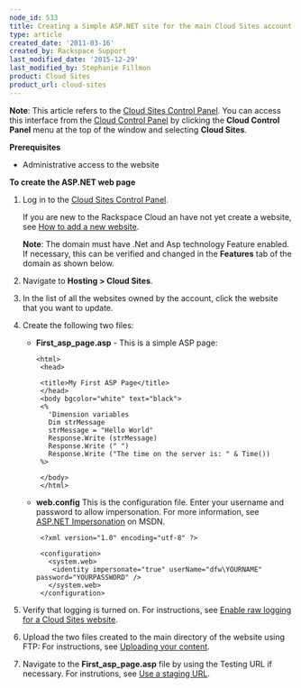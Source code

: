 ```yaml
---
node_id: 533
title: Creating a Simple ASP.NET site for the main Cloud Sites account
type: article
created_date: '2011-03-16'
created_by: Rackspace Support
last_modified_date: '2015-12-29'
last_modified_by: Stephanie Fillmon
product: Cloud Sites
product_url: cloud-sites
---
```


**Note**: This article refers to the [Cloud Sites Control
Panel](https://manage.rackspacecloud.com/). You can access this
interface from the [Cloud Control Panel](https://mycloud.rackspace.com/)
by clicking the **Cloud Control Panel** menu at the top of the window
and selecting **Cloud Sites**.

**Prerequisites**

-   Administrative access to the website

**To create the ASP.NET web page**

1.  Log in to the [Cloud Sites Control
    Panel](http://manage.rackspacecloud.com/pages/Login.jsp%7C).

    If you are new to the Rackspace Cloud an have not yet create a
    website, see [How to add a new
    website](/how-to/getting-started-with-cloud-sites-how-to-add-a-new-website).

    **Note**: The domain must have .Net and Asp technology
    Feature enabled. If necessary, this can be verified and changed in
    the **Features** tab of the domain as shown below.

2.  Navigate to **Hosting &gt; Cloud Sites**.
3.  In the list of all the websites owned by the account, click the
    website that you want to update.
4.  Create the following two files:
    -   **First\_asp\_page.asp** - This is a simple ASP page:

            <html>
             <head>

             <title>My First ASP Page</title>
             </head>
             <body bgcolor="white" text="black">
             <%
               'Dimension variables
               Dim strMessage
               strMessage = "Hello World"
               Response.Write (strMessage)
               Response.Write (" ")
               Response.Write ("The time on the server is: " & Time())
             %>

             </body>
             </html>

    -   **web.config** This is the configuration file. Enter your
        username and password to allow impersonation. For more
        information, see [ASP.NET
        Impersonation](https://msdn.microsoft.com/en-us/library/xh507fc5.aspx)
        on MSDN.

             <?xml version="1.0" encoding="utf-8" ?>

             <configuration>
               <system.web>
                <identity impersonate="true" userName="dfw\YOURNAME" password="YOURPASSWORD" />
               </system.web>
             </configuration>

5.  Verify that logging is turned on. For instructions, see [Enable raw
    logging for a Cloud Sites
    website](/how-to/enabling-raw-logging-for-a-cloud-sites-website "/how-to/enabling-raw-logging-for-a-cloud-sites-website").
6.  Upload the two files created to the main directory of the website
    using FTP: For instructions, see [Uploading your
    content](/how-to/getting-started-with-cloud-sites-uploading-your-content "/how-to/getting-started-with-cloud-sites-uploading-your-content").
7.  Navigate to the **First\_asp\_page.asp** file by using the Testing
    URL if necessary. For instrutions, see [Use a staging
    URL](/how-to/using-a-staging-url "/how-to/using-a-staging-url").


